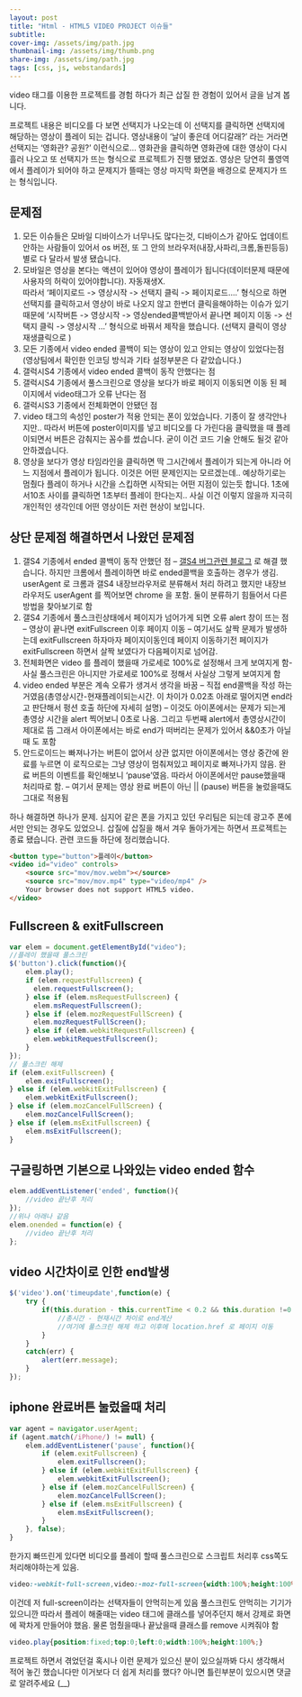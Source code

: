 ```yaml
---
layout: post
title: "Html - HTML5 VIDEO PROJECT 이슈들"
subtitle: 
cover-img: /assets/img/path.jpg
thumbnail-img: /assets/img/thumb.png
share-img: /assets/img/path.jpg
tags: [css, js, webstandards]
---
```

video 태그를 이용한 프로젝트를 경험 하다가 최근 삽질 한 경험이 있어서 글을 남겨 봅니다. 

프로젝트 내용은 비디오를 다 보면 선택지가 나오는데 이 선택지를 클릭하면 선택지에 해당하는 영상이 플레이 되는 겁니다. 영상내용이 ‘날이 좋은데 어디갈래?’ 라는 거라면 선택지는 ‘영화관? 공원?’ 이런식으로… 영화관을 클릭하면 영화관에 대한 영상이 다시 흘러 나오고 또 선택지가 뜨는 형식으로 프로젝트가 진행 됐었죠. 영상은 당연히 풀영역에서 플레이가 되어야 하고 문제지가 뜰때는 영상 마지막 화면을 배경으로 문제지가 뜨는 형식입니다.
<!--more-->
## 문제점

1. 모든 이슈들은 모바일 디바이스가 너무나도 많다는것, 디바이스가 같아도 업데이트안하는 사람들이 있어서 os 버전, 또 그 안의 브라우저(내장,사파리,크롬,돌핀등등) 별로 다 달라서 발생 됐습니다.
2. 모바일은 영상을 본다는 액션이 있어야 영상이 플레이가 됩니다(데이터문제 때문에 사용자의 허락이 있어야합니다). 자동재생X.<br>따라서 ‘페이지로드 -&gt; 영상시작 -&gt; 선택지 클릭 -&gt; 페이지로드….’  형식으로 하면 선택지를 클릭하고서 영상이 바로 나오지 않고 한번더 클릭을해야하는 이슈가 있기 때문에 ‘시작버튼 -&gt; 영상시작 -&gt; 영상ended콜백받아서 끝나면 페이지 이동 -&gt; 선택지 클릭 -&gt; 영상시작 …’ 형식으로 바꿔서 제작을 했습니다. (선택지 클릭이 영상 재생클릭으로 )
3. 모든 기종에서 video ended 콜백이 되는 영상이 있고 안되는 영상이 있었다는점(영상팀에서 확인한 인코딩 방식과 기타 설정부분은 다 같았습니다.)
4. 갤럭시S4 기종에서 video ended 콜백이 동작 안했다는 점
5. 갤럭시S4 기종에서 풀스크린으로 영상을 보다가 바로 페이지 이동되면 이동 된 페이지에서 video태그가 오류 난다는 점
6. 갤럭시S3 기종에서 전체화면이 안됐던 점
7. video 태그의 속성인 poster가 적용 안되는 폰이 있었습니다. 기종이 잘 생각안나지만.. 따라서 버튼에 poster이미지를 넣고 비디오를 다 가린다음 클릭했을 때 플레이되면서 버튼은 감춰지는 꼼수를 썼습니다. 굳이 이건 코드 기술 안해도 될것 같아 안하겠습니다.
8. 영상을 보다가 영상 타임라인을 클릭하면 딱 그시간에서 플레이가 되는게 아니라 어느 지점에서 플레이가 됩니다. 이것은 어떤 문제인지는 모르겠는데.. 예상하기로는 멈췄다 플레이 하거나 시간을 스킵하면 시작되는 어떤 지점이 있는듯 합니다. 1초에서10초 사이를 클릭하면 1초부터 플레이 한다는지.. 사실 이건 이렇지 않을까 지극히 개인적인 생각인데 어떤 영상이든 저런 현상이 보입니다.

## 상단 문제점 해결하면서 나왔던 문제점

1. 갤S4 기종에서 ended 콜백이 동작 안했던 점 – <a href="https://ultimated2014.wordpress.com/2014/09/16/solved-html5-videoaudio-currenttimeended-%EB%AC%B8%EC%A0%9C%EC%A0%90/" target="_blank" title="새창">갤S4 버그관련 블로그</a> 로 해결 했습니다. 하지만 크롬에서 플레이하면 바로 ended콜백을 호출하는 경우가 생김. userAgent 로 크롬과 갤S4 내장브라우저로 분류해서 처리 하려고 했지만 내장브라우저도 userAgent 를 찍어보면 chrome 을 포함. 둘이 분류하기 힘들어서 다른 방법을 찾아보기로 함
2. 갤S4 기종에서 풀스크린상태에서 페이지가 넘어가게 되면 오류 alert 창이 뜨는 점 – 영상이 끝나면 exitFullscreen 이후 페이지 이동 – 여기서도 살짝 문제가 발생하는데 exitFullscreen 하자마자 페이지이동인데 페이지 이동하기전 페이지가 exitFullscreen 하면서 살짝 보였다가 다음페이지로 넘어감.
3. 전체화면은 video 를 플레이 했을때 가로세로 100%로 설정해서 크게 보여지게 함- 사실 풀스크린은 아니지만 가로세로 100%로 정해서 사실상 그렇게 보여지게 함 
4. video ended 부분은 계속 오류가 생겨서 생각을 바꿈 – 직접 end콜백을 작성 하는거였음(총영상시간-현재플레이되는시간. 이 차이가 0.02초 아래로 떨어지면 end라고 판단해서 펑션 호출 하단에 자세히 설명) – 이것도 아이폰에서는 문제가 되는게 총영상 시간을 alert 찍어보니 0초로 나옴. 그리고 두번째 alert에서 총영상시간이 제대로 뜸 그래서 아이폰에서는 바로 end가 떠버리는 문제가 있어서 &amp;&amp;0초가 아닐때 도 포함
5. 안드로이드는 빠져나가는 버튼이 없어서 상관 없지만 아이폰에서는 영상 중간에 완료를 누르면 이 로직으로는 그냥 영상이 멈춰져있고 페이지로 빠져나가지 않음. 완료 버튼의 이벤트를 확인해보니 ‘pause’였음. 따라서 아이폰에서만 pause했을때 처리따로 함. – 여기서 문제는 영상 완료 버튼이 아닌 || (pause) 버튼을 눌렀을때도 그대로 적용됨

하나 해결하면 하나가 문제. 심지어 같은 폰을 가지고 있던 우리팀은 되는데 광고주 폰에서만 안되는 경우도 있었으니. 삽질에 삽질을 해서 겨우 돌아가게는 하면서 프로젝트는 종료 됐습니다. 관련 코드들 하단에 정리했습니다.
```html
<button type="button">플레이</button>
<video id="video" controls>
    <source src="mov/mov.webm"></source>
    <source src="mov/mov.mp4" type="video/mp4" />
    Your browser does not support HTML5 video.
</video>
```

## Fullscreen &amp; exitFullscreen
```js
var elem = document.getElementById("video"); 
//플레이 했을때 풀스크린
$('button').click(function(){
    elem.play();
    if (elem.requestFullscreen) {
      elem.requestFullscreen();
    } else if (elem.msRequestFullscreen) {
      elem.msRequestFullscreen();
    } else if (elem.mozRequestFullScreen) {
      elem.mozRequestFullScreen();
    } else if (elem.webkitRequestFullscreen) {
      elem.webkitRequestFullscreen();
    }
});
// 풀스크린 해제
if (elem.exitFullscreen) {
    elem.exitFullscreen();
} else if (elem.webkitExitFullscreen) {
    elem.webkitExitFullscreen();
} else if (elem.mozCancelFullScreen) {
    elem.mozCancelFullScreen();
} else if (elem.msExitFullscreen) {
    elem.msExitFullscreen();
}
```

## 구글링하면 기본으로 나와있는 video ended 함수
```js
elem.addEventListener('ended', function(){
    //video 끝난후 처리
});
//위나 아래나 같음
elem.onended = function(e) {
    //video 끝난후 처리
};
```

## video 시간차이로 인한 end발생
```js
$('video').on('timeupdate',function(e) {
    try {
        if(this.duration - this.currentTime < 0.2 && this.duration !=0 ) {
            //총시간 - 현재시간 차이로 end계산
            //여기에 풀스크린 해제 하고 이후에 location.href 로 페이지 이동
        }
    }
    catch(err) {
        alert(err.message);
    }
});
```

## iphone 완료버튼 눌렀을때 처리
```js
var agent = navigator.userAgent;
if (agent.match(/iPhone/) != null) {
    elem.addEventListener('pause', function(){
        if (elem.exitFullscreen) {
            elem.exitFullscreen();
        } else if (elem.webkitExitFullscreen) {
            elem.webkitExitFullscreen();
        } else if (elem.mozCancelFullScreen) {
            elem.mozCancelFullScreen();
        } else if (elem.msExitFullscreen) {
            elem.msExitFullscreen();
        }
    }, false);
}
```

한가지 빠뜨린게 있다면 비디오를 플레이 할때 풀스크린으로 스크립트 처리후 css쪽도 처리해야하는게 있음. 
```css
video:-webkit-full-screen,video:-moz-full-screen{width:100%;height:100%;}
```

이건데 저 full-screen이라는 선택자들이 안먹히는게 있음 풀스크린도 안먹히는 기기가 있으니깐 따라서 플레이 해줄때는 video 태그에 클래스를 넣어주던지 해서 강제로 화면에 꽉차게 만들어야 했음. 물론 멈췄을때나 끝났을때 클래스를 remove 시켜줘야 함
```css
video.play{position:fixed;top:0;left:0;width:100%;height:100%;}
```

프로젝트 하면서 겪었던걸 혹시나 이런 문제가 있으신 분이 있으실까봐 다시 생각해서 적어 놓긴 했습니다만 이거보다 더 쉽게 처리를 했다? 아니면 틀린부분이 있으시면 댓글로 알려주세요 (__)